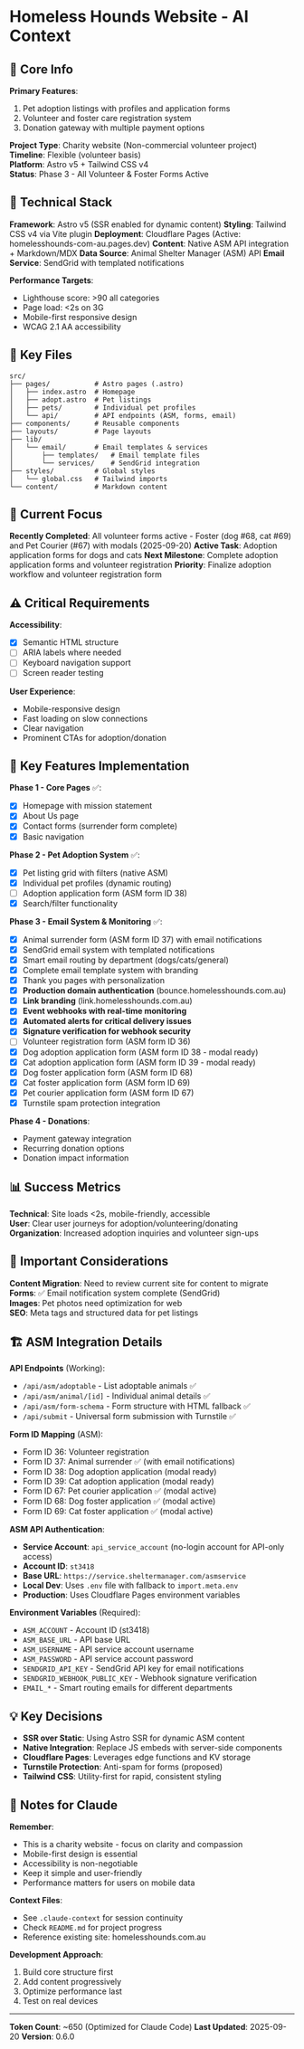 # Homeless Hounds Website - AI Context

## 🎯 Core Info

**Primary Features**:
1. Pet adoption listings with profiles and application forms
2. Volunteer and foster care registration system
3. Donation gateway with multiple payment options

**Project Type**: Charity website (Non-commercial volunteer project)  
**Timeline**: Flexible (volunteer basis)  
**Platform**: Astro v5 + Tailwind CSS v4  
**Status**: Phase 3 - All Volunteer & Foster Forms Active

## 🔧 Technical Stack

**Framework**: Astro v5 (SSR enabled for dynamic content)
**Styling**: Tailwind CSS v4 via Vite plugin
**Deployment**: Cloudflare Pages (Active: homelesshounds-com-au.pages.dev)
**Content**: Native ASM API integration + Markdown/MDX
**Data Source**: Animal Shelter Manager (ASM) API
**Email Service**: SendGrid with templated notifications

**Performance Targets**:
- Lighthouse score: >90 all categories
- Page load: <2s on 3G
- Mobile-first responsive design
- WCAG 2.1 AA accessibility

## 📂 Key Files

```
src/
├── pages/           # Astro pages (.astro)
│   ├── index.astro  # Homepage
│   ├── adopt.astro  # Pet listings
│   ├── pets/        # Individual pet profiles
│   └── api/         # API endpoints (ASM, forms, email)
├── components/      # Reusable components
├── layouts/         # Page layouts
├── lib/
│   └── email/       # Email templates & services
│       ├── templates/   # Email template files
│       └── services/    # SendGrid integration
├── styles/          # Global styles
│   └── global.css   # Tailwind imports
└── content/         # Markdown content
```

## 🚧 Current Focus

**Recently Completed**: All volunteer forms active - Foster (dog #68, cat #69) and Pet Courier (#67) with modals (2025-09-20)
**Active Task**: Adoption application forms for dogs and cats
**Next Milestone**: Complete adoption application forms and volunteer registration
**Priority**: Finalize adoption workflow and volunteer registration form

## ⚠️ Critical Requirements

**Accessibility**:
- [x] Semantic HTML structure
- [ ] ARIA labels where needed
- [ ] Keyboard navigation support
- [ ] Screen reader testing

**User Experience**:
- Mobile-responsive design
- Fast loading on slow connections
- Clear navigation
- Prominent CTAs for adoption/donation

## 🔗 Key Features Implementation

**Phase 1 - Core Pages** ✅:
- [x] Homepage with mission statement
- [x] About Us page
- [x] Contact forms (surrender form complete)
- [x] Basic navigation

**Phase 2 - Pet Adoption System** ✅:
- [x] Pet listing grid with filters (native ASM)
- [x] Individual pet profiles (dynamic routing)
- [ ] Adoption application form (ASM form ID 38)
- [x] Search/filter functionality

**Phase 3 - Email System & Monitoring** ✅:
- [x] Animal surrender form (ASM form ID 37) with email notifications
- [x] SendGrid email system with templated notifications
- [x] Smart email routing by department (dogs/cats/general)
- [x] Complete email template system with branding
- [x] Thank you pages with personalization
- [x] **Production domain authentication** (bounce.homelesshounds.com.au)
- [x] **Link branding** (link.homelesshounds.com.au)
- [x] **Event webhooks with real-time monitoring**
- [x] **Automated alerts for critical delivery issues**
- [x] **Signature verification for webhook security**
- [ ] Volunteer registration form (ASM form ID 36)
- [x] Dog adoption application form (ASM form ID 38 - modal ready)
- [x] Cat adoption application form (ASM form ID 39 - modal ready)
- [x] Dog foster application form (ASM form ID 68)
- [x] Cat foster application form (ASM form ID 69)
- [x] Pet courier application form (ASM form ID 67)
- [x] Turnstile spam protection integration

**Phase 4 - Donations**:
- Payment gateway integration
- Recurring donation options
- Donation impact information

## 📊 Success Metrics

**Technical**: Site loads <2s, mobile-friendly, accessible  
**User**: Clear user journeys for adoption/volunteering/donating  
**Organization**: Increased adoption inquiries and volunteer sign-ups

## 🚨 Important Considerations

**Content Migration**: Need to review current site for content to migrate  
**Forms**: ✅ Email notification system complete (SendGrid)  
**Images**: Pet photos need optimization for web  
**SEO**: Meta tags and structured data for pet listings

## 🏗️ ASM Integration Details

**API Endpoints** (Working):
- `/api/asm/adoptable` - List adoptable animals ✅
- `/api/asm/animal/[id]` - Individual animal details ✅
- `/api/asm/form-schema` - Form structure with HTML fallback ✅
- `/api/submit` - Universal form submission with Turnstile ✅

**Form ID Mapping** (ASM):
- Form ID 36: Volunteer registration
- Form ID 37: Animal surrender ✅ (with email notifications)
- Form ID 38: Dog adoption application (modal ready)
- Form ID 39: Cat adoption application (modal ready)
- Form ID 67: Pet courier application ✅ (modal active)
- Form ID 68: Dog foster application ✅ (modal active)
- Form ID 69: Cat foster application ✅ (modal active)

**ASM API Authentication**:
- **Service Account**: `api_service_account` (no-login account for API-only access)
- **Account ID**: `st3418`
- **Base URL**: `https://service.sheltermanager.com/asmservice`
- **Local Dev**: Uses `.env` file with fallback to `import.meta.env`
- **Production**: Uses Cloudflare Pages environment variables

**Environment Variables** (Required):
- `ASM_ACCOUNT` - Account ID (st3418)
- `ASM_BASE_URL` - API base URL
- `ASM_USERNAME` - API service account username
- `ASM_PASSWORD` - API service account password
- `SENDGRID_API_KEY` - SendGrid API key for email notifications
- `SENDGRID_WEBHOOK_PUBLIC_KEY` - Webhook signature verification
- `EMAIL_*` - Smart routing emails for different departments

## 💡 Key Decisions

- **SSR over Static**: Using Astro SSR for dynamic ASM content
- **Native Integration**: Replace JS embeds with server-side components
- **Cloudflare Pages**: Leverages edge functions and KV storage
- **Turnstile Protection**: Anti-spam for forms (proposed)
- **Tailwind CSS**: Utility-first for rapid, consistent styling

## 📝 Notes for Claude

**Remember**:
- This is a charity website - focus on clarity and compassion
- Mobile-first design is essential
- Accessibility is non-negotiable
- Keep it simple and user-friendly
- Performance matters for users on mobile data

**Context Files**:
- See `.claude-context` for session continuity
- Check `README.md` for project progress
- Reference existing site: homelesshounds.com.au

**Development Approach**:
1. Build core structure first
2. Add content progressively
3. Optimize performance last
4. Test on real devices

---

**Token Count**: ~650 (Optimized for Claude Code)
**Last Updated**: 2025-09-20
**Version**: 0.6.0